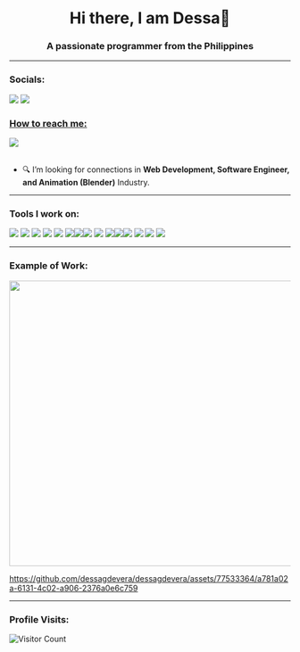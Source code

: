 <h1 align="center">Hi there, I am Dessa👋</h1>
<h3 align="center">A passionate programmer from the Philippines</h3>

------------------------------------------- 

### Socials: 
<a href="https://www.linkedin.com/in/dessa-mae-de-vera-350b49295/"><img src="https://img.shields.io/badge/dessamaedevera-%230077B5.svg?&style=for-the-badge&logo=linkedin&logoColor=white"></a> <a href="https://www.facebook.com/profile.php?id=100008166853108"><img src="https://img.shields.io/badge/dessamae-1877F2?style=for-the-badge&logo=facebook&logoColor=white">
<br>

### How to reach me: 
<a href="mailto: dessadevera00@gmail.com">
<img src="https://img.shields.io/badge/dessadevera00%40gmail.com-7B83EB?&style=for-the-badge&logo=Microsoft-outlook&logoColor=white" ></a><br> <br>


- 🔍 I’m looking for connections in <strong>Web Development, Software Engineer, and Animation (Blender)</strong> Industry.


------------------------------------------- 

### Tools I work on:

<img src="https://img.shields.io/badge/html5-%23E34F26.svg?style=for-the-badge&logo=html5&logoColor=white">   <img src="https://img.shields.io/badge/css3%20-%2314354C.svg?&style=for-the-badge&logo=css3&logoColor=white">   <img src="https://img.shields.io/badge/javascript%20-%23323330.svg?&style=for-the-badge&logo=javascript&logoColor=%23F7DF1E"> <img src ="https://img.shields.io/badge/python-3670A0?style=for-the-badge&logo=python&logoColor=ffdd54"> <img src="https://img.shields.io/badge/Visual%20Studio%20Code-0078d7.svg?style=for-the-badge&logo=visual-studio-code&logoColor=white">  <img src ="https://img.shields.io/badge/c%23-%23239120.svg?style=for-the-badge&logo=csharp&logoColor=white"><img src ="https://img.shields.io/badge/Visual%20Studio-5C2D91.svg?style=for-the-badge&logo=visual-studio&logoColor=white"><img src="https://img.shields.io/badge/Canva-%2300C4CC.svg?style=for-the-badge&logo=Canva&logoColor=white"> <img src="https://img.shields.io/badge/figma-%23F24E1E.svg?style=for-the-badge&logo=figma&logoColor=white"> <img src = "https://img.shields.io/badge/java-%23ED8B00.svg?style=for-the-badge&logo=openjdk&logoColor=white"><img src ="https://img.shields.io/badge/IntelliJIDEA-000000.svg?style=for-the-badge&logo=intellij-idea&logoColor=white"><img src="https://img.shields.io/badge/Eclipse-FE7A16.svg?style=for-the-badge&logo=Eclipse&logoColor=white"> <img src ="https://img.shields.io/badge/Firebase-039BE5?style=for-the-badge&logo=Firebase&logoColor=white"> <img src ="https://img.shields.io/badge/Microsoft%20SQL%20Server-CC2927?style=for-the-badge&logo=microsoft%20sql%20server&logoColor=white"> <img src ="https://img.shields.io/badge/blender-%23F5792A.svg?style=for-the-badge&logo=blender&logoColor=white"> <br>

------------------------------------------- 

### Example of Work:
<img src="https://github.com/dessagdevera/dessagdevera/blob/5c77e7982b5567d10d19d7dcb04cb4c317501721/asset/kiosk.gif" width ="512">


https://github.com/dessagdevera/dessagdevera/assets/77533364/a781a02a-6131-4c02-a906-2376a0e6c759 


------------------------------------------- 

### Profile Visits:
![Visitor Count](https://profile-counter.glitch.me/{dessagdevera}/count.svg)

